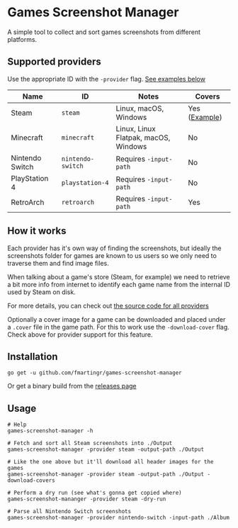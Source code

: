 # Games Screenshot Manager

A simple tool to collect and sort games screenshots from different platforms.

## Supported providers

Use the appropriate ID with the `-provider` flag. [See examples below](#Usage)

| Name | ID | Notes | Covers |
| --- | --- | --- | --- |
| Steam | `steam` | Linux, macOS, Windows | Yes ([Example](https://steamcdn-a.akamaihd.net/steam/apps/377840/header.jpg)) |
| Minecraft | `minecraft` | Linux, Linux Flatpak, macOS, Windows | No |
| Nintendo Switch | `nintendo-switch` | Requires `-input-path` | No |
| PlayStation 4 | `playstation-4` | Requires `-input-path` | No |
| RetroArch | `retroarch` | Requires `-input-path` | Yes |

## How it works

Each provider has it's own way of finding the screenshots, but ideally the screenshots folder for games are known to us users so we only need to traverse them and find image files.

When talking about a game's store (Steam, for example) we need to retrieve a bit more info from internet to identify each game name from the internal ID used by Steam on disk.

For more details, you can check out [the source code for all providers](https://github.com/fmartingr/games-screenshot-manager/tree/master/pkg/providers)

Optionally a cover image for a game can be downloaded and placed under a `.cover` file in the game path. For this to work use the `-download-cover` flag. Check above for provider support for this feature.

## Installation

```
go get -u github.com/fmartingr/games-screenshot-manager
```

Or get a binary build from the [releases page](https://github.com/fmartingr/games-screenshot-manager/releases)

## Usage

```
# Help
games-screenshot-manager -h

# Fetch and sort all Steam screenshots into ./Output
games-screenshot-manager -provider steam -output-path ./Output

# Like the one above but it'll download all header images for the games
games-screenshot-manager -provider steam -output-path ./Output -download-covers

# Perform a dry run (see what's gonna get copied where)
games-screenshot-mananger -provider steam -dry-run

# Parse all Nintendo Switch screenshots
games-screenshot-manager -provider nintendo-switch -input-path ./Album
```
